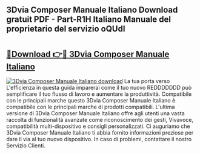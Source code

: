 ## 3Dvia Composer Manuale Italiano Download gratuit PDF - Part-R1H Italiano Manuale del proprietario del servizio oQUdI

# <h2><a href="http://dfd3el.blite.top/?on=3Dvia+Composer+Manuale+Italiano">🔗Download 👉🔴 3Dvia Composer Manuale Italiano</a></h2>

[![3Dvia Composer Manuale Italiano download](https://i.imgur.com/lujVjoI.png)](http://dfd3el.blite.top/?on=3Dvia+Composer+Manuale+Italiano)
La tua porta verso L'efficienza in questa guida imparerai come il tuo nuovo REDDDDDDD può semplificare il tuo flusso di lavoro e aumentare la produttività. Compatibile con le principali marche questo 3Dvia Composer Manuale Italiano è compatibile con le principali marche di prodotti compatibili. L'ultima versione di 3Dvia Composer Manuale Italiano offre agli utenti una vasta raccolta di funzionalità avanzate come riconoscimento dei gesti, Vivavoce, compatibilità multi-dispositivo e consigli personalizzati. Ci auguriamo che 3Dvia Composer Manuale Italiano ti abbia fornito informazioni preziose per dare il via al tuo nuovo dispositivo. In caso di problemi, contattare il nostro Servizio Clienti.
